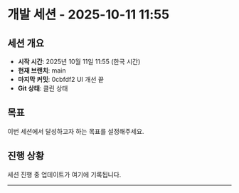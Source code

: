 # 개발 세션 - 2025-10-11 11:55

## 세션 개요
- **시작 시간**: 2025년 10월 11일 11:55 (한국 시간)
- **현재 브랜치**: main
- **마지막 커밋**: 0cbfdf2 UI 개선 끝
- **Git 상태**: 클린 상태

## 목표
이번 세션에서 달성하고자 하는 목표를 설정해주세요.

## 진행 상황
세션 진행 중 업데이트가 여기에 기록됩니다.

---
